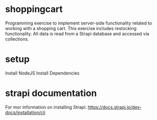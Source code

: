 # shoppingcart
Programming exercise to implement server-side functionality related to working with a shopping cart. This exercise includes restocking functionality. All data is read from a Strapi database and accessed via collections. 

# setup
Install NodeJS
Install Dependencies

# strapi documentation
For mor information on installing Strapi: https://docs.strapi.io/dev-docs/installation/cli 
